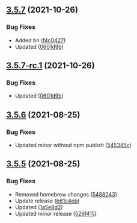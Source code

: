 ## [3.5.7](https://github.com/lakshmiravali/orchestrator/compare/v3.5.6...v3.5.7) (2021-10-26)


### Bug Fixes

* Added bn ([f4c0427](https://github.com/lakshmiravali/orchestrator/commit/f4c0427107b7d50129b5ef7701313b4cb5c21e02))
* Updated ([0601d9b](https://github.com/lakshmiravali/orchestrator/commit/0601d9b79c284f53a0ca57fdd6b82694dcbd445d))

## [3.5.7-rc.1](https://github.com/lakshmiravali/orchestrator/compare/v3.5.6...v3.5.7-rc.1) (2021-10-26)


### Bug Fixes

* Updated ([0601d9b](https://github.com/lakshmiravali/orchestrator/commit/0601d9b79c284f53a0ca57fdd6b82694dcbd445d))

## [3.5.6](https://github.com/lakshmiravali/orchestrator/compare/v3.5.5...v3.5.6) (2021-08-25)


### Bug Fixes

* Updated minor without npm publish ([545345c](https://github.com/lakshmiravali/orchestrator/commit/545345c1e6251642665cefb0bae9648e32c3a745))

## [3.5.5](https://github.com/lakshmiravali/orchestrator/compare/v3.5.4...v3.5.5) (2021-08-25)


### Bug Fixes

* Removed homebrew changes ([5488243](https://github.com/lakshmiravali/orchestrator/commit/5488243af6e64f76d63f33322f06cf1592c049aa))
* Update release ([b61c4eb](https://github.com/lakshmiravali/orchestrator/commit/b61c4ebb5e3e1b3c59550d939769ffa379b72cac))
* Updated ([1a5e8d2](https://github.com/lakshmiravali/orchestrator/commit/1a5e8d2576bdc729c1066036f85192dc20319987))
* Updated minor release ([526f415](https://github.com/lakshmiravali/orchestrator/commit/526f4156889efa57224fbf881a3464be7048d106))
